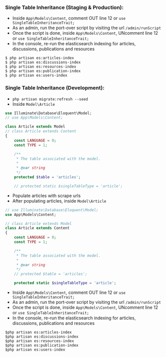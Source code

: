 ### Single Table Inheritance (Staging & Production):

- Inside `App\Models\Content`, comment OUT line 12 or `use SingleTableInheritanceTrait;`
- As an admin, run the port-over script by visiting the url `/admin/runScript`
- Once the script is done, inside `App\Models\Content`, UNcomment line 12 or `use SingleTableInheritanceTrait;`
- In the console, re-run the elasticsearch indexing for articles, discussions, publications and resources
```
$ php artisan es:articles-index
$ php artisan es:discussions-index
$ php artisan es:resources-index
$ php artisan es:publication-index
$ php artisan es:users-index
```

### Single Table Inheritance (Development):

- `php artisan migrate:refresh --seed`
- Inside `Model\Article`
```php
use Illuminate\Database\Eloquent\Model;
// use App\Models\Content;

class Article extends Model
// class Article extends Content
{
	const LANGUAGE = 0;
	const TYPE = 1;

	/**
	 * The table associated with the model.
	 *
	 * @var string
	 */
	protected $table = 'articles';

	// protected static $singleTableType = 'article';
```
- Populate articles with scrape urls
- After populating articles, inside `Model\Article`
```php
// use Illuminate\Database\Eloquent\Model;
use App\Models\Content;

// class Article extends Model
class Article extends Content
{
	const LANGUAGE = 0;
	const TYPE = 1;

	/**
	 * The table associated with the model.
	 *
	 * @var string
	 */
	// protected $table = 'articles';

	protected static $singleTableType = 'article';
```
- Inside `App\Models\Content`, comment OUT line 12 or `use SingleTableInheritanceTrait;`
- As an admin, run the port-over script by visiting the url `/admin/runScript`
- Once the script is done, inside `App\Models\Content`, UNcomment line 12 or `use SingleTableInheritanceTrait;`
- In the console, re-run the elasticsearch indexing for articles, discussions, publications and resources
```
$php artisan es:articles-index
$php artisan es:discussions-index
$php artisan es:resources-index
$php artisan es:publication-index
$php artisan es:users-index
```
